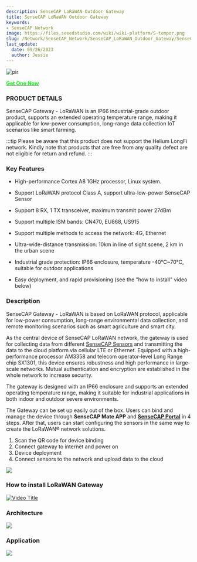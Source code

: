 ```yaml
---
description: SenseCAP LoRaWAN Outdoor Gateway
title: SenseCAP LoRaWAN Outdoor Gateway
keywords:
- SenseCAP Network
image: https://files.seeedstudio.com/wiki/wiki-platform/S-tempor.png
slug: /Network/SenseCAP_Network/SenseCAP_LoRaWAN_Outdoor_Gateway/SenseCAP_LoRaWAN_Outdoor_Gateway_Overview
last_update:
  date: 09/26/2023
  author: Jessie
---
```


<p style={{textAlign: 'center'}}><img src="https://media-cdn.seeedstudio.com/media/catalog/product/cache/bb49d3ec4ee05b6f018e93f896b8a25d/s/e/sensecap_lorawan_eu868_1.png" alt="pir" width={600} height="auto" /></p>

<div class="get_one_now_container" style={{textAlign: 'center'}}>
    <a class="get_one_now_item" href="https://www.seeedstudio.com/LoRaWAN-Gateway-EU868-p-4305.html" target="_blank">
            <strong><span><font color={'FFFFFF'} size={"4"}> Get One Now </font></span></strong>
    </a>
</div>

### PRODUCT DETAILS

SenseCAP Gateway - LoRaWAN is an IP66 industrial-grade outdoor product, supports an extended operating temperature range, making it applicable for low-power consumption, long-range data collection IoT scenarios like smart farming.

:::tip
Please be aware that this product does not support the Helium LongFi network. Kindly note that products that are free from any quality defect are not eligible for return and refund.
:::

### Key Features

- High-performance Cortex A8 1GHz processor, Linux system.

- Support LoRaWAN protocol Class A, support ultra-low-power SenseCAP Sensor

- Support 8 RX, 1 TX transceiver, maximum transmit power 27dBm

- Support multiple ISM bands: CN470, EU868, US915

- Support multiple methods to access the network: 4G, Ethernet

- Ultra-wide-distance transmission: 10km in line of sight scene, 2 km in the urban scene

- Industrial grade protection: IP66 enclosure, temperature -40℃~70℃, suitable for outdoor applications

- Easy deployment, and rapid provisioning (see the "how to install" video below)

### Description

SenseCAP Gateway - LoRaWAN is based on LoRaWAN protocol, applicable for low-power consumption, long-range environmental data collection, and remote monitoring scenarios such as smart agriculture and smart city.

As the central device of SenseCAP LoRaWAN network, the gateway is used for collecting data from different [SenseCAP Sensors](https://www.seeedstudio.com/catalogsearch/result/?q=SenseCAP+Sensor "SenseCAP Sensor") and transmitting the data to the cloud platform via cellular LTE or Ethernet. Equipped with a high-performance processor AM3358 and telecom operator-level Long Range chip SX1301, this device ensures robustness and high performance in large-scale networks. Mutual authentication and encryption are established in the whole network to increase security.

The gateway is designed with an IP66 enclosure and supports an extended operating temperature range, making it suitable for industrial applications in both indoor and outdoor severe environments.

The Gateway can be set up easily out of the box. Users can bind and manage the device through **SenseCAP Mate APP** and **[SenseCAP Portal](https://sensecap-docs.seeed.cc/quickstart.html)** in 4 steps. After that, users can start configuring the sensors in the same way to create the LoRaWAN® network solutions.

1. Scan the QR code for device binding
2. Connect gateway to internet and power on
3. Device deployment
4. Connect sensors to the network and upload data to the cloud

![](https://files.seeedstudio.com/products/114991726/img/why%20SenseCAP.png)

### How to install LoRaWAN Gateway

[![Video Title](https://img.youtube.com/vi/QZRk8Qa6rrc/0.jpg)](https://www.youtube.com/watch?v=QZRk8Qa6rrc)

### Architecture

![](https://files.seeedstudio.com/products/102991154/img/SenseCAP%20LoRaWAN%20Architecture.png)

### Application

![](https://files.seeedstudio.com/products/114991726/img/application%20seeed%20page%20for%20sensecap.png)
